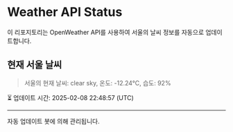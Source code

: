 
# Weather API Status

이 리포지토리는 OpenWeather API를 사용하여 서울의 날씨 정보를 자동으로 업데이트합니다.

## 현재 서울 날씨
> 서울의 현재 날씨: clear sky, 온도: -12.24°C, 습도: 92%

⏳ 업데이트 시간: 2025-02-08 22:48:57 (UTC)

---
자동 업데이트 봇에 의해 관리됩니다.
